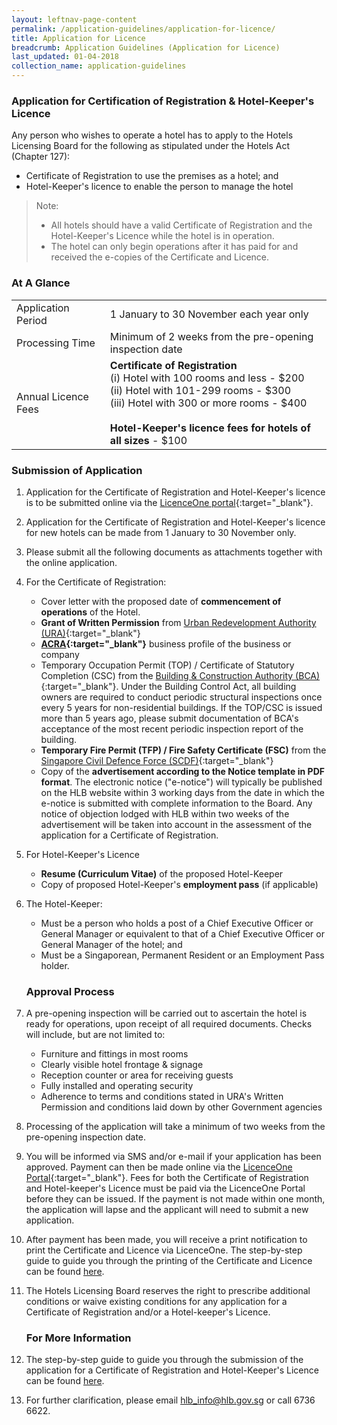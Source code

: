 ```yaml
---
layout: leftnav-page-content
permalink: /application-guidelines/application-for-licence/ 
title: Application for Licence 
breadcrumb: Application Guidelines (Application for Licence) 
last_updated: 01-04-2018 
collection_name: application-guidelines
---
```


### **Application for Certification of Registration & Hotel-Keeper's Licence**

Any person who wishes to operate a hotel has to apply to the Hotels Licensing Board for the following as stipulated under the Hotels Act (Chapter 127):

* Certificate of Registration to use the premises as a hotel; and 
* Hotel-Keeper's licence to enable the person to manage the hotel

> Note: 
> * All hotels should have a valid Certificate of Registration and the Hotel-Keeper's Licence while the hotel is in operation. 
> * The hotel can only begin operations after it has paid for and received the e-copies of the Certificate and Licence.

### **At A Glance**

<table class="table-v">
  <tr>
    <td>Application Period</td>
    <td>1 January to 30 November each year only</td>
  </tr>
  <tr>
    <td>Processing Time</td>
    <td>Minimum of 2 weeks from the pre-opening inspection date</td>
  </tr>
  <tr>
    <td>Annual Licence Fees</td>
    <td><b>Certificate of Registration</b> <br>(i) Hotel with 100 rooms and less - $200 <br>(ii) Hotel with 101-299 rooms - $300 <br> (iii) Hotel with 300 or more rooms - $400 <br><br> <b>Hotel-Keeper's licence fees for hotels of all sizes</b> - $100</td>
  </tr>
</table>

### **Submission of Application**

 1. Application for the Certificate of Registration and Hotel-Keeper's licence is to be submitted online via the [LicenceOne portal](https://licence1.business.gov.sg){:target="_blank"}.

 2. Application for the Certificate of Registration and Hotel-Keeper's licence for new hotels can be made from 1 January to 30 November only.

 3. Please submit all the following documents as attachments together with the online application.

 4. For the Certificate of Registration: 
   
    * Cover letter with the proposed date of **commencement of operations** of the Hotel.
    * **Grant of Written Permission** from [Urban Redevelopment Authority (URA)](https://www.ura.gov.sg){:target="_blank"} 
    * **[ACRA](https://www.acra.gov.sg){:target="_blank"}** business profile of the business or company 
    * Temporary Occupation Permit (TOP) / Certificate of Statutory Completion (CSC) from the [Building & Construction Authority (BCA)](https://www.bca.gov.sg){:target="_blank"}. Under the Building Control Act, all building owners are required to conduct periodic structural inspections once every 5 years for non-residential buildings. If the TOP/CSC is issued more than 5 years ago, please submit documentation of BCA's acceptance of the most recent periodic inspection report of the building.  
    * **Temporary Fire Permit (TFP) / Fire Safety Certificate (FSC)** from the [Singapore Civil Defence Force (SCDF)](https://www.scdf.gov.sg){:target="_blank"}  
    * Copy of the **advertisement according to the Notice template in PDF format**. The electronic notice ("e-notice") will  typically be published on the HLB website within 3 working days from the date in which the e-notice is submitted with complete information to the Board. Any notice of objection lodged with HLB within two weeks of the advertisement will be taken into account in the assessment of the application for a Certificate of Registration. 

 5. For Hotel-Keeper's Licence

    * **Resume (Curriculum Vitae)** of the proposed Hotel-Keeper 
    * Copy of proposed Hotel-Keeper's **employment pass** (if applicable)

 6. The Hotel-Keeper:

    * Must be a person who holds a post of a Chief Executive Officer or General Manager or equivalent to that of a Chief Executive Officer or General Manager of the hotel; and 
    * Must be a Singaporean, Permanent Resident or an Employment Pass holder. 

    ### **Approval Process**

 7. A pre-opening inspection will be carried out to ascertain the hotel is ready for operations, upon receipt of all required documents. Checks will include, but are not limited to: 

    * Furniture and fittings in most rooms 
    * Clearly visible hotel frontage & signage 
    * Reception counter or area for receiving guests 
    * Fully installed and operating security 
    * Adherence to terms and conditions stated in URA's Written Permission and conditions laid down by other Government agencies

 8. Processing of the application will take a minimum of two weeks from the pre-opening inspection date. 

 9. You will be informed via SMS and/or e-mail if your application has been approved. Payment can then be made online via the [LicenceOne Portal](https://licence1.business.gov.sg){:target="_blank"}. Fees for both the Certificate of Registration and Hotel-keeper's Licence must be paid via the LicenceOne Portal before they can be issued. If the payment is not made within one month, the application will lapse and the applicant will need to submit a new application. 

10. After payment has been made, you will receive a print notification to print the Certificate and Licence via LicenceOne. The step-by-step guide to guide you through the printing of the Certificate and Licence can be found [here](/files/resources/guides/guide-printing-certificate-licence.pdf).

11. The Hotels Licensing Board reserves the right to prescribe additional conditions or waive existing conditions for any application for a Certificate of Registration and/or a Hotel-keeper's Licence.

    ### **For More Information**

12. The step-by-step guide to guide you through the submission of the application for a Certificate of Registration and Hotel-Keeper's Licence can be found [here](/files/resources/guides/guide-new-application.pdf).

13. For further clarification, please email [hlb_info@hlb.gov.sg](mailto:hlb_info@hlb.gov.sg) or call 6736 6622.        
